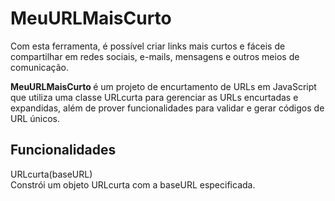 # MeuURLMaisCurto


Com esta ferramenta, é possível criar links mais curtos e fáceis de compartilhar em redes sociais, e-mails, mensagens e outros meios de comunicação. 

<strong>MeuURLMaisCurto </strong> é um projeto de encurtamento de URLs em JavaScript que utiliza uma classe URLcurta para gerenciar as URLs encurtadas e expandidas, além de prover funcionalidades para validar e gerar códigos de URL únicos.

## Funcionalidades


URLcurta(baseURL)             
Constrói um objeto URLcurta com a baseURL especificada.

